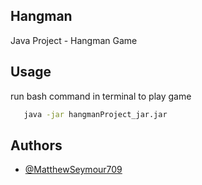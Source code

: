 ## Hangman
Java Project - Hangman Game

## Usage
run bash command in terminal to play game

```bash
   java -jar hangmanProject_jar.jar
```

## Authors
- [@MatthewSeymour709](https://github.com/MatthewSeymour709)
